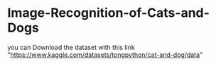 # Image-Recognition-of-Cats-and-Dogs
you can Download the dataset with this link "https://www.kaggle.com/datasets/tongpython/cat-and-dog/data" 
